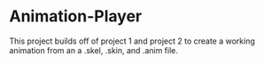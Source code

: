 # Animation-Player
This project builds off of project 1 and project 2 to create a working animation from an a .skel, .skin, and .anim file.
